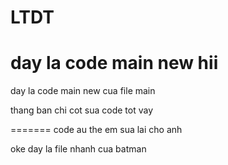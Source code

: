 # LTDT

day la code main new hii
=======
day la code main new
cua file main


thang ban chi cot sua code tot vay 

=======
code au the em sua lai cho anh

oke day la file nhanh cua batman 


